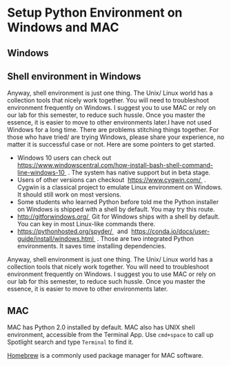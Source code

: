 # Setup Python Environment on Windows and MAC

## Windows

## Shell environment in Windows

Anyway, shell environment is just one thing. The Unix/ Linux world has a collection tools that nicely work together. You will need to troubleshoot environment frequently on Windows. I suggest you to use MAC or rely on our lab for this semester, to reduce such hussle. Once you master the essence, it is easier to move to other environments later.I have not used Windows for a long time. There are problems stitching things together. For those who have tried/ are trying Windows, please share your experience, no matter it is successful case or not. Here are some pointers to get started. 

* Windows 10 users can check out https://www.windowscentral.com/how-install-bash-shell-command-line-windows-10  . The system has native support but in beta stage. 
* Users of other versions can checkout  https://www.cygwin.com/  . Cygwin is a classical project to emulate Linux environment on Windows. It should still work on most versions. 
* Some students who learned Python before told me the Python installer on Windows is shipped with a shell by default. You may try this route.
* http://gitforwindows.org/  Git for Windows ships with a shell by default. You can key in most Linux-like commands there.
* https://pythonhosted.org/spyder/   and  https://conda.io/docs/user-guide/install/windows.html  . Those are two integrated Python environments. It saves time installing dependencies.

Anyway, shell environment is just one thing. The Unix/ Linux world has a collection tools that nicely work together. You will need to troubleshoot environment frequently on Windows. I suggest you to use MAC or rely on our lab for this semester, to reduce such hussle. Once you master the essence, it is easier to move to other environments later.

## MAC

MAC has Python 2.0 installed by default. MAC also has UNIX shell environment, accessible from the Terminal App. Use `cmd+space` to call up Spotlight search and type `Terminal` to find it.

[Homebrew](https://brew.sh/) is a commonly used package manager for MAC software. 

